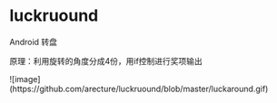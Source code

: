 # luckruound
<p>Android 转盘</p>
原理：利用旋转的角度分成4份，用if控制进行奖项输出
<p>![image](https://github.com/arecture/luckruound/blob/master/luckaround.gif)</p>

